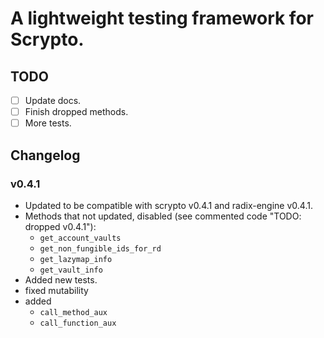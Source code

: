 # A lightweight testing framework for Scrypto. 

## TODO
- [ ] Update docs.
- [ ] Finish dropped methods.
- [ ] More tests.
## Changelog
### v0.4.1
- Updated to be compatible with scrypto v0.4.1 and radix-engine v0.4.1.
- Methods that not updated, disabled (see commented code "TODO: dropped v0.4.1"):
    - `get_account_vaults`
    - `get_non_fungible_ids_for_rd`
    - `get_lazymap_info`
    - `get_vault_info`
- Added new tests.
- fixed mutability
- added
    - `call_method_aux`
    - `call_function_aux`

